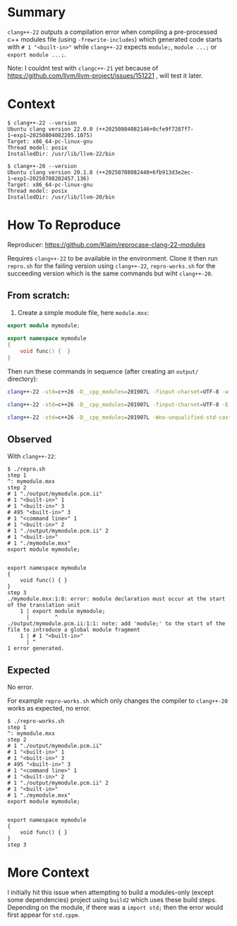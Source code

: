  # Summary

`clang++-22` outputs a compilation error when compiling a pre-processed c++ modules file (using `-frewrite-includes`) which generated code starts with `# 1 "<built-in>"` while `clang++-22` expects `module;`, `module ...;` or `export module ...;`.

Note: I couldnt test with `clangc++-21` yet because of  https://github.com/llvm/llvm-project/issues/151221 , will test it later.

# Context

```
$ clang++-22 --version
Ubuntu clang version 22.0.0 (++20250804082146+0cfe9f7287f7-1~exp1~20250804082205.1075)
Target: x86_64-pc-linux-gnu
Thread model: posix
InstalledDir: /usr/lib/llvm-22/bin

$ clang++-20 --version
Ubuntu clang version 20.1.8 (++20250708082440+6fb913d3e2ec-1~exp1~20250708202457.136)
Target: x86_64-pc-linux-gnu
Thread model: posix
InstalledDir: /usr/lib/llvm-20/bin
```

# How To Reproduce

Reproducer: https://github.com/Klaim/reprocase-clang-22-modules

Requires `clang++-22` to be available in the environment.
Clone it then run `repro.sh` for the failing version using `clang++-22`, `repro-works.sh` for the succeeding version which is the same commands but wiht `clang++-20`.

## From scratch:

1. Create a simple module file, here `module.mxx`:
```c++
export module mymodule;

export namespace mymodule
{
    void func() {  }
}
```

Then run these commands in sequence (after creating an `output/` directory):

```sh
clang++-22 -std=c++26 -D__cpp_modules=201907L -finput-charset=UTF-8 -w -x c++-module -MQ ^ -MD -E -frewrite-includes -MF - -o ./output/mymodule.pcm.ii ./mymodule.mxx

clang++-22 -std=c++26 -D__cpp_modules=201907L -finput-charset=UTF-8 -E -x c++-module ./output/mymodule.pcm.ii

clang++-22 -std=c++26 -D__cpp_modules=201907L -Wno-unqualified-std-cast-call -fdiagnostics-color -finput-charset=UTF-8 -Xclang -fmodules-embed-all-files -fmodule-output=./output/mymodule.pcm -o ./output/mymodule.pcm.o -c -x c++-module ./output/mymodule.pcm.ii

```

## Observed

With `clang++-22`:
```
$ ./repro.sh
step 1
^: mymodule.mxx
step 2
# 1 "./output/mymodule.pcm.ii"
# 1 "<built-in>" 1
# 1 "<built-in>" 3
# 495 "<built-in>" 3
# 1 "<command line>" 1
# 1 "<built-in>" 2
# 1 "./output/mymodule.pcm.ii" 2
# 1 "<built-in>"
# 1 "./mymodule.mxx"
export module mymodule;


export namespace mymodule
{
    void func() { }
}
step 3
./mymodule.mxx:1:8: error: module declaration must occur at the start of the translation unit
    1 | export module mymodule;
      |        ^
./output/mymodule.pcm.ii:1:1: note: add 'module;' to the start of the file to introduce a global module fragment
    1 | # 1 "<built-in>"
      | ^
1 error generated.
```

## Expected

No error.

For example `repro-works.sh` which only changes the compiler to `clang++-20` works as expected, no error.

```
$ ./repro-works.sh
step 1
^: mymodule.mxx
step 2
# 1 "./output/mymodule.pcm.ii"
# 1 "<built-in>" 1
# 1 "<built-in>" 3
# 495 "<built-in>" 3
# 1 "<command line>" 1
# 1 "<built-in>" 2
# 1 "./output/mymodule.pcm.ii" 2
# 1 "<built-in>"
# 1 "./mymodule.mxx"
export module mymodule;


export namespace mymodule
{
    void func() { }
}
step 3
```

# More Context

I initially hit this issue when attempting to build a modules-only (except some dependencies) project using `build2` which uses these build steps.
Depending on the module, if there was a `import std;` then the error would first appear for `std.cppm`.
